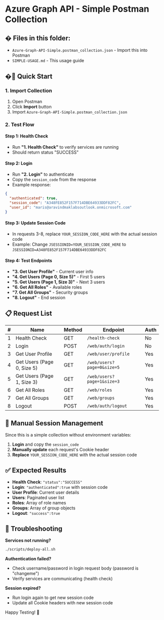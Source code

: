 # Azure Graph API - Simple Postman Collection

## � Files in this folder:
- `Azure-Graph-API-Simple.postman_collection.json` - Import this into Postman
- `SIMPLE-USAGE.md` - This usage guide

## �🚀 Quick Start

### 1. Import Collection
1. Open Postman
2. Click **Import** button
3. Import `Azure-Graph-API-Simple.postman_collection.json`

### 2. Test Flow

#### Step 1: Health Check
- Run **"1. Health Check"** to verify services are running
- Should return status "SUCCESS"

#### Step 2: Login
- Run **"2. Login"** to authenticate
- Copy the `session_code` from the response
- Example response:
```json
{
  "authenticated": true,
  "session_code": "A348FE852F157F714DBE64933DDF82FC",
  "user_id": "maris@aravindmaklabsoutlook.onmicrosoft.com"
}
```

#### Step 3: Update Session Code
- In requests 3-8, replace `YOUR_SESSION_CODE_HERE` with the actual session code
- Example: Change `JSESSIONID=YOUR_SESSION_CODE_HERE` to `JSESSIONID=A348FE852F157F714DBE64933DDF82FC`

#### Step 4: Test Endpoints
- **"3. Get User Profile"** - Current user info
- **"4. Get Users (Page 0, Size 5)"** - First 5 users
- **"5. Get Users (Page 1, Size 3)"** - Next 3 users
- **"6. Get All Roles"** - Available roles
- **"7. Get All Groups"** - Security groups
- **"8. Logout"** - End session

## 📋 Request List

| # | Name | Method | Endpoint | Auth |
|---|------|--------|----------|------|
| 1 | Health Check | GET | `/health-check` | No |
| 2 | Login | POST | `/web/auth/login` | No |
| 3 | Get User Profile | GET | `/web/user/profile` | Yes |
| 4 | Get Users (Page 0, Size 5) | GET | `/web/users?page=0&size=5` | Yes |
| 5 | Get Users (Page 1, Size 3) | GET | `/web/users?page=1&size=3` | Yes |
| 6 | Get All Roles | GET | `/web/roles` | Yes |
| 7 | Get All Groups | GET | `/web/groups` | Yes |
| 8 | Logout | POST | `/web/auth/logout` | Yes |

## 🔧 Manual Session Management

Since this is a simple collection without environment variables:

1. **Login** and copy the `session_code`
2. **Manually update** each request's Cookie header
3. **Replace** `YOUR_SESSION_CODE_HERE` with the actual session code

## ✅ Expected Results

- **Health Check**: `"status":"SUCCESS"`
- **Login**: `"authenticated":true` with session code
- **User Profile**: Current user details
- **Users**: Paginated user list
- **Roles**: Array of role names
- **Groups**: Array of group objects
- **Logout**: `"success":true`

## 🚨 Troubleshooting

**Services not running?**
```bash
./scripts/deploy-all.sh
```

**Authentication failed?**
- Check username/password in login request body (password is "changeme")
- Verify services are communicating (health check)

**Session expired?**
- Run login again to get new session code
- Update all Cookie headers with new session code

Happy Testing! 🎉
